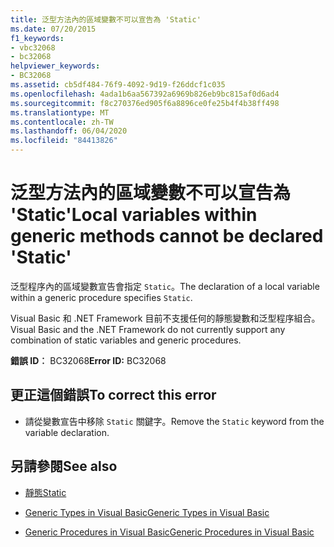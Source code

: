 ```yaml
---
title: 泛型方法內的區域變數不可以宣告為 'Static'
ms.date: 07/20/2015
f1_keywords:
- vbc32068
- bc32068
helpviewer_keywords:
- BC32068
ms.assetid: cb5df484-76f9-4092-9d19-f26ddcf1c035
ms.openlocfilehash: 4ada1b6aa567392a6969b826eb9bc815af0d6ad4
ms.sourcegitcommit: f8c270376ed905f6a8896ce0fe25b4f4b38ff498
ms.translationtype: MT
ms.contentlocale: zh-TW
ms.lasthandoff: 06/04/2020
ms.locfileid: "84413826"
---
```

# <a name="local-variables-within-generic-methods-cannot-be-declared-static"></a><span data-ttu-id="0fd7b-102">泛型方法內的區域變數不可以宣告為 'Static'</span><span class="sxs-lookup"><span data-stu-id="0fd7b-102">Local variables within generic methods cannot be declared 'Static'</span></span>
<span data-ttu-id="0fd7b-103">泛型程序內的區域變數宣告會指定 `Static`。</span><span class="sxs-lookup"><span data-stu-id="0fd7b-103">The declaration of a local variable within a generic procedure specifies `Static`.</span></span>  
  
 <span data-ttu-id="0fd7b-104">Visual Basic 和 .NET Framework 目前不支援任何的靜態變數和泛型程序組合。</span><span class="sxs-lookup"><span data-stu-id="0fd7b-104">Visual Basic and the .NET Framework do not currently support any combination of static variables and generic procedures.</span></span>  
  
 <span data-ttu-id="0fd7b-105">**錯誤 ID︰** BC32068</span><span class="sxs-lookup"><span data-stu-id="0fd7b-105">**Error ID:** BC32068</span></span>  
  
## <a name="to-correct-this-error"></a><span data-ttu-id="0fd7b-106">更正這個錯誤</span><span class="sxs-lookup"><span data-stu-id="0fd7b-106">To correct this error</span></span>  
  
- <span data-ttu-id="0fd7b-107">請從變數宣告中移除 `Static` 關鍵字。</span><span class="sxs-lookup"><span data-stu-id="0fd7b-107">Remove the `Static` keyword from the variable declaration.</span></span>  
  
## <a name="see-also"></a><span data-ttu-id="0fd7b-108">另請參閱</span><span class="sxs-lookup"><span data-stu-id="0fd7b-108">See also</span></span>

- [<span data-ttu-id="0fd7b-109">靜態</span><span class="sxs-lookup"><span data-stu-id="0fd7b-109">Static</span></span>](../language-reference/modifiers/static.md)

- [<span data-ttu-id="0fd7b-110">Generic Types in Visual Basic</span><span class="sxs-lookup"><span data-stu-id="0fd7b-110">Generic Types in Visual Basic</span></span>](../programming-guide/language-features/data-types/generic-types.md)
- [<span data-ttu-id="0fd7b-111">Generic Procedures in Visual Basic</span><span class="sxs-lookup"><span data-stu-id="0fd7b-111">Generic Procedures in Visual Basic</span></span>](../programming-guide/language-features/data-types/generic-procedures.md)
